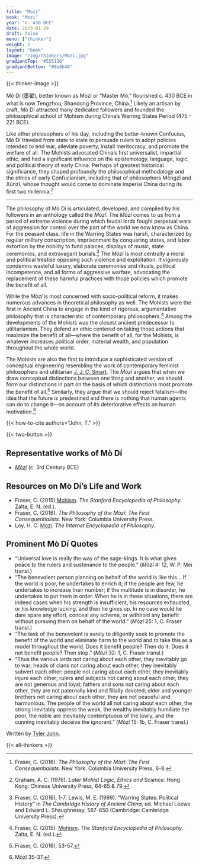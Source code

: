 ```yaml
---
title: "Mozi"
book: "Mozi"
year: "c. 430 BCE"
date: 2023-01-29
draft: false
menu: ["thinker"]
weight: 1
layout: "book"
image: "/img/thinkers/Mozi.jpg"
gradientTop: "#555136"
gradientBottom: "#8e8b46"
---
```


{{< thinker-image >}}

Mò Dí (墨翟), better known as Mòzǐ or “Master Mò,” flourished c. 430 BCE in what is now Tengzhou, Shandong Province, China.[^1] Likely an artisan by craft, Mò Dí attracted many dedicated followers and founded the philosophical school of Mohism during China’s Warring States Period (475 - 221 BCE).

Like other philosophers of his day, including the better-known Confucius, Mò Dí traveled from state to state to persuade rulers to adopt policies intended to end war, alleviate poverty, install meritocracy, and promote the welfare of all. The Mohists advocated China’s first universalist, impartial ethic, and had a significant influence on the epistemology, language, logic, and political theory of early China. Perhaps of greatest historical significance, they shaped profoundly the philosophical methodology and the ethics of early Confucianism, including that of philosophers Mèngzǐ and Xúnzǐ, whose thought would come to dominate Imperial China during its first two millennia.[^2]

---

The philosophy of Mò Dí is articulated, developed, and compiled by his followers in an anthology called the _Mòzǐ_. The _Mòzǐ_ comes to us from a period of extreme violence during which feudal lords fought perpetual wars of aggression for control over the part of the world we now know as China. For the peasant class, life in the Warring States was harsh, characterized by regular military conscription, imprisonment by conquering states, and labor extortion by the nobility to fund palaces, displays of music, state ceremonies, and extravagant burials.[^3] The _Mòzǐ_ is most centrally a moral and political treatise opposing such violence and exploitation. It vigorously condemns wasteful luxury, elaborate ceremonies and rituals, political incompetence, and all forms of aggressive warfare, advocating the replacement of these harmful practices with those policies which promote the benefit of all.

While the _Mòzǐ_ is most concerned with socio-political reform, it makes numerous advances in theoretical philosophy as well. The Mohists were the first in Ancient China to engage in the kind of rigorous, argumentative philosophy that is characteristic of contemporary philosophers.[^4] Among the developments of the Mohists was the closest ancient predecessor to utilitarianism. They defend an ethic centered on taking those actions that maximize the benefit of all—where the benefit of all, for the Mohists, is whatever increases political order, material wealth, and population throughout the whole world.

The Mohists are also the first to introduce a sophisticated version of conceptual engineering resembling the work of contemporary feminist philosophers and utilitarian [J. J. C. Smart](https://en.wikipedia.org/wiki/J._J._C._Smart). The _Mòzǐ_ argues that when we draw conceptual distinctions between one thing and another, we should form our distinctions in part on the basis of which distinctions most promote the benefit of all.[^5] Similarly, they argue that we should reject fatalism—the idea that the future is predestined and there is nothing that human agents can do to change it—on account of its deteriorative effects on human motivation.[^6]

{{< how-to-cite authors="John, T." >}}

{{< two-button >}}

## Representative works of Mò Dí

- _[Mòzǐ](https://ctext.org/mozi)_ (c. 3rd Century BCE)

## Resources on Mò Dí’s Life and Work

- Fraser, C. (2015).[Mohism](https://plato.stanford.edu/entries/sidgwick/). _The Stanford Encyclopedia of Philosophy_. Zalta, E. N. (ed.).
- Fraser, C. (2016). _The Philosophy of the Mòzǐ_: _The First Consequentialists._ New York: Columbia University Press.
- Loy, H. C. [Mozi](https://www.iep.utm.edu/mozi/). _The Internet Encyclopedia of Philosophy_.

## Prominent Mò Dí Quotes

- “Universal love is really the way of the sage-kings. It is what gives peace to the rulers and sustenance to the people.” (_Mòzǐ_ 4: 12, W. P. Mei transl.)
- “The benevolent person planning on behalf of the world is like this… If the world is poor, he undertakes to enrich it; if the people are few, he undertakes to increase their number; if the multitude is in disorder, he undertakes to put them in order. When he is in these situations, there are indeed cases when his strength is insufficient, his resources exhausted, or his knowledge lacking, and then he gives up. In no case would he dare spare any effort, conceal any scheme, or withhold any benefit without pursuing them on behalf of the world.” (_Mòzǐ_ 25: 1, C. Fraser transl.)
- “The task of the benevolent is surely to diligently seek to promote the benefit of the world and eliminate harm to the world and to take this as a model throughout the world. Does it benefit people? Then do it. Does it not benefit people? Then stop.” (_Mòzǐ_ 32: 1, C. Fraser transl.)
- “Thus the various lords not caring about each other, they inevitably go to war; heads of clans not caring about each other, they inevitably subvert each other; people not caring about each other, they inevitably injure each other; rulers and subjects not caring about each other, they are not generous and loyal; fathers and sons not caring about each other, they are not paternally kind and filially devoted; elder and younger brothers not caring about each other, they are not peaceful and harmonious. The people of the world all not caring about each other, the strong inevitably oppress the weak, the wealthy inevitably humiliate the poor, the noble are inevitably contemptuous of the lowly, and the cunning inevitably deceive the ignorant.” (_Mòzǐ_ 15: 1b, C. Fraser transl.)

Written by [Tyler John](https://philpeople.org/profiles/tyler-john-1).

{{< all-thinkers >}}

[^1]: Fraser, C. (2016). _The Philosophy of the Mòzǐ_: _The First Consequentialists._ New York: Columbia University Press, 6-8.
[^2]: Graham, A. C. (1976). _Later Mohist Logic_, _Ethics and Science._ Hong Kong: Chinese University Press, 64-65 & 79.
[^3]: Fraser, C. (2016), 1-7; Lewis, M. E. (1999). “Warring States: Political History” in _The Cambridge History of Ancient China_, ed. Michael Loewe and Edward L. Shaughnessy, 587-650 (Cambridge: Cambridge University Press).
[^4]: Fraser, C. (2015). [Mohism](https://plato.stanford.edu/entries/mohism/). _The Stanford Encyclopedia of Philosophy_. Zalta, E. N. (ed.).
[^5]: Fraser, C. (2016), 53-57.
[^6]: Mòzǐ 35-37.
